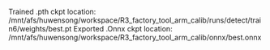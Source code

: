 Trained .pth ckpt location: /mnt/afs/huwensong/workspace/R3_factory_tool_arm_calib/runs/detect/train6/weights/best.pt
Exported .Onnx ckpt location: /mnt/afs/huwensong/workspace/R3_factory_tool_arm_calib/onnx/best.onnx